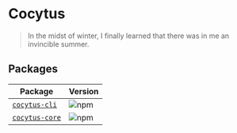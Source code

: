 # Cocytus

> In the midst of winter, I finally learned that there was in me an invincible summer.

## Packages

| Package | Version |
|--------|-------|
| [`cocytus-cli`](/packages/cocytus-cli) | ![npm](https://img.shields.io/npm/v/cocytus-cli.svg)|
| [`cocytus-core`](/packages/cocytus-core) | ![npm](https://img.shields.io/npm/v/cocytus-core.svg)|
